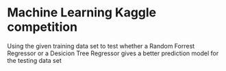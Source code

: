 # Machine Learning Kaggle competition  
Using the given training data set to test whether a Random Forrest Regressor or a Desicion Tree Regressor gives a better prediction model for the testing data set
